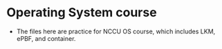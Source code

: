 # Operating System course
* The files here are practice for NCCU OS course, which includes LKM, ePBF, and container.
